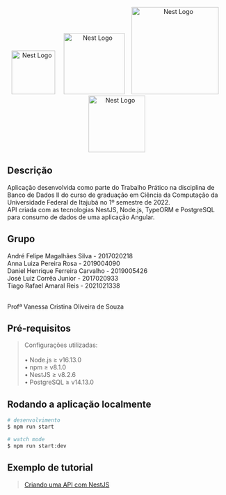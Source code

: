 <p align="center">
  <a href="http://nestjs.com/" target="blank"><img src="https://seeklogo.com/images/N/nestjs-logo-09342F76C0-seeklogo.com.png" width="100" alt="Nest Logo" /></a>&nbsp;&nbsp;&nbsp;&nbsp;
  <a href="http://nestjs.com/" target="blank"><img src="https://upload.wikimedia.org/wikipedia/commons/d/d9/Node.js_logo.svg" width="140" alt="Nest Logo" /></a>&nbsp;&nbsp;&nbsp;
  <a href="http://nestjs.com/" target="blank"><img src="https://user-images.githubusercontent.com/30929568/112730670-de09a480-8f58-11eb-9875-0d9ebb87fbd6.png" width="200" alt="Nest Logo" /></a>&nbsp;&nbsp;
  <a href="http://nestjs.com/" target="blank"><img src="https://www.vectorlogo.zone/logos/postgresql/postgresql-vertical.svg" width="130" alt="Nest Logo" /></a>
</p>
<!-- 
[circleci-image]: https://img.shields.io/circleci/build/github/nestjs/nest/master?token=abc123def456
[circleci-url]: https://circleci.com/gh/nestjs/nest

  <p align="center">A progressive <a href="http://nodejs.org" target="_blank">Node.js</a> framework for building efficient and scalable server-side applications.</p>
    <p align="center">
<a href="https://www.npmjs.com/~nestjscore" target="_blank"><img src="https://img.shields.io/npm/v/@nestjs/core.svg" alt="NPM Version" /></a>
<a href="https://www.npmjs.com/~nestjscore" target="_blank"><img src="https://img.shields.io/npm/l/@nestjs/core.svg" alt="Package License" /></a>
<a href="https://www.npmjs.com/~nestjscore" target="_blank"><img src="https://img.shields.io/npm/dm/@nestjs/common.svg" alt="NPM Downloads" /></a>
<a href="https://circleci.com/gh/nestjs/nest" target="_blank"><img src="https://img.shields.io/circleci/build/github/nestjs/nest/master" alt="CircleCI" /></a>
<a href="https://coveralls.io/github/nestjs/nest?branch=master" target="_blank"><img src="https://coveralls.io/repos/github/nestjs/nest/badge.svg?branch=master#9" alt="Coverage" /></a>
<a href="https://discord.gg/G7Qnnhy" target="_blank"><img src="https://img.shields.io/badge/discord-online-brightgreen.svg" alt="Discord"/></a>
<a href="https://opencollective.com/nest#backer" target="_blank"><img src="https://opencollective.com/nest/backers/badge.svg" alt="Backers on Open Collective" /></a>
<a href="https://opencollective.com/nest#sponsor" target="_blank"><img src="https://opencollective.com/nest/sponsors/badge.svg" alt="Sponsors on Open Collective" /></a>
  <a href="https://paypal.me/kamilmysliwiec" target="_blank"><img src="https://img.shields.io/badge/Donate-PayPal-ff3f59.svg"/></a>
    <a href="https://opencollective.com/nest#sponsor"  target="_blank"><img src="https://img.shields.io/badge/Support%20us-Open%20Collective-41B883.svg" alt="Support us"></a>
  <a href="https://twitter.com/nestframework" target="_blank"><img src="https://img.shields.io/twitter/follow/nestframework.svg?style=social&label=Follow"></a>
</p> -->
  <!--[![Backers on Open Collective](https://opencollective.com/nest/backers/badge.svg)](https://opencollective.com/nest#backer)
  [![Sponsors on Open Collective](https://opencollective.com/nest/sponsors/badge.svg)](https://opencollective.com/nest#sponsor)-->

## Descrição
Aplicação desenvolvida como parte do Trabalho Prático na disciplina de Banco de Dados II do curso de graduação em Ciência da Computação da Universidade Federal de Itajubá no 1º semestre de 2022. <br>
API criada com as tecnologias NestJS, Node.js, TypeORM e PostgreSQL para consumo de dados de uma aplicação Angular.

## Grupo
André Felipe Magalhães Silva - 2017020218 <br>
Anna Luiza Pereira Rosa - 2019004090 <br>
Daniel Henrique Ferreira Carvalho - 2019005426 <br>
José Luiz Corrêa Junior - 2017020933 <br>
Tiago Rafael Amaral Reis - 2021021338 <br><br>

Profª Vanessa Cristina Oliveira de Souza

## Pré-requisitos
> Configurações utilizadas: <br><br>
> &bull; Node.js ≥ v16.13.0 <br>
> &bull; npm ≥ v8.1.0 <br> 
> &bull; NestJS ≥ v8.2.6 <br>
> &bull; PostgreSQL ≥ v14.13.0

## Rodando a aplicação localmente

```bash
# desenvolvimento
$ npm run start

# watch mode
$ npm run start:dev
```

## Exemplo de tutorial

> [Criando uma API com NestJS](https://www.sidechannel.blog/criando-uma-api-com-nestjs/)
